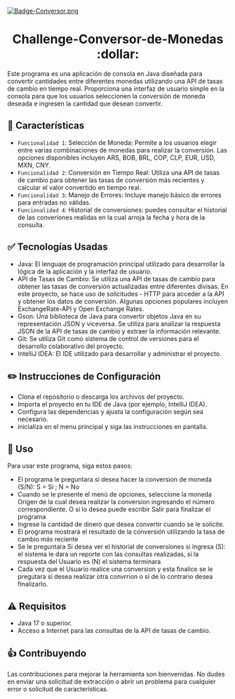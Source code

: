 [![Badge-Conversor.png](https://i.postimg.cc/kMVDnh6q/Badge-Conversor.png)](https://postimg.cc/8sST44m0)

<h1 align="center"> Challenge-Conversor-de-Monedas :dollar: </h1>

Este programa es una aplicación de consola en Java diseñada para convertir cantidades entre diferentes monedas utilizando una API de tasas de cambio en tiempo real. Proporciona una interfaz de usuario simple en la consola para que los usuarios seleccionen la conversión de moneda deseada e ingresen la cantidad que desean convertir.
## :hammer: Características
- `Funcionalidad 1`: Selección de Moneda: Permite a los usuarios elegir entre varias combinaciones de monedas para realizar la conversión. Las opciones disponibles incluyen ARS, BOB, BRL, COP, CLP, EUR, USD, MXN, CNY.
- `Funcionalidad 2`: Conversión en Tiempo Real: Utiliza una API de tasas de cambio para obtener las tasas de conversión más recientes y calcular el valor convertido en tiempo real.
- `Funcionalidad 3`: Manejo de Errores: Incluye manejo básico de errores para entradas no válidas.
- `Funcionalidad 4`: Historial de conversiones: puedes consultar el historial de las converiones realidas en la cual arroja la fecha y hora de la consulta. 

## :white_check_mark: Tecnologías Usadas 
- Java: El lenguaje de programación principal utilizado para desarrollar la lógica de la aplicación y la interfaz de usuario.
- API de Tasas de Cambio: Se utiliza una API de tasas de cambio para obtener las tasas de conversión actualizadas entre diferentes divisas. En este proyecto, se hace uso de solicitudes - HTTP para acceder a la API y obtener los datos de conversión. Algunas opciones populares incluyen ExchangeRate-API y Open Exchange Rates.
- Gson: Una biblioteca de Java para convertir objetos Java en su representación JSON y viceversa. Se utiliza para analizar la respuesta JSON de la API de tasas de cambio y extraer la información relevante.
- Git: Se utiliza Git como sistema de control de versiones para el desarrollo colaborativo del proyecto.
- IntelliJ IDEA: El IDE utilizado para desarrollar y administrar el proyecto.

## :pencil2: Instrucciones de Configuración</h4>
- Clona el repositorio o descarga los archivos del proyecto.
- Importa el proyecto en tu IDE de Java (por ejemplo, IntelliJ IDEA).
- Configura las dependencias y ajusta la configuración según sea necesario.
- inicializa en el menu principal y siga las instrucciones en pantalla.


## :bookmark_tabs: Uso
Para usar este programa, siga estos pasos:
- El programa le preguntara si desea hacer la conversion de moneda (S/N): S = Si ; N = No
- Cuando se le presente el menú de opciones, seleccione la moneda Origen de la cual desea realizar la conversion ingresando el número correspondiente. O si lo desea puede escribir Salir para finalizar el programa
- Ingrese la cantidad de dinero que desea convertir cuando se le solicite.
- El programa mostrará el resultado de la conversión utilizando la tasa de cambio más reciente
- Se le preguntara Si desea ver el historial de conversiones si ingresa (S): el sistema le dara un reporte con las consultas realizadas, si la respuesta del Usuario es (N) el sistema terminara
- Cada vez que el Usuario realice una conversion y esta finalice se le pregutara si desea realizar otra convrrion o si de lo contrario desea finalizarlo.

## :warning: Requisitos
- Java 17 o superior.
- Acceso a Internet para las consultas de la API de tasas de cambio.

## :+1: Contribuyendo
Las contribuciones para mejorar la herramienta son bienvenidas. No dudes en enviar una solicitud de extracción o abrir un problema para cualquier error o solicitud de características.
